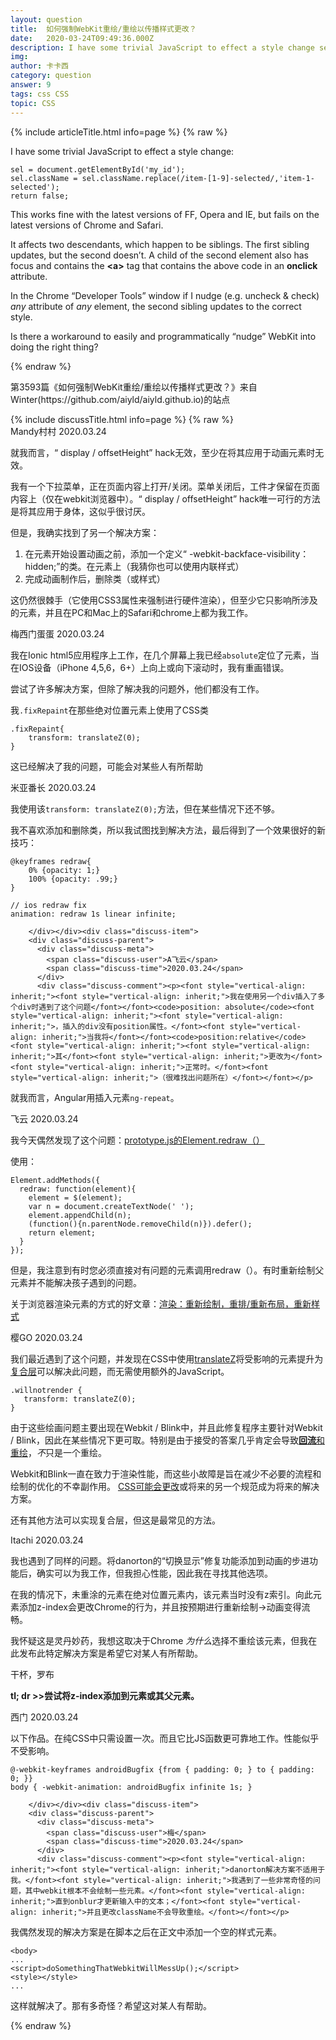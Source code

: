 ```yaml
---
layout: question
title:  如何强制WebKit重绘/重绘以传播样式更改？
date:   2020-03-24T09:49:36.000Z
description: I have some trivial JavaScript to effect a style change sel = document.getE...
img: 
author: 卡卡西
category: question
answer: 9
tags: css CSS
topic: CSS
---
```

<div class="article-root">
  <div class="article">
    {% include articleTitle.html info=page %}
    {% raw %}
    <div class="article-content"><p>I have some trivial JavaScript to effect a style change:</p>

<pre><code>sel = document.getElementById('my_id');<font></font>
sel.className = sel.className.replace(/item-[1-9]-selected/,'item-1-selected');<font></font>
return false;<font></font>
</code></pre>

<p>This works fine with the latest versions of FF, Opera and IE, but fails on the latest versions of Chrome and Safari.</p>

<p>It affects two descendants, which happen to be siblings. The first sibling updates, but the second doesn’t. A child of the second element also has focus and contains the <strong>&lt;a&gt;</strong> tag that contains the above code in an <strong>onclick</strong> attribute.</p>

<p>In the Chrome “Developer Tools” window if I nudge (e.g. uncheck &amp; check) <em>any</em> attribute of <em>any</em> element, the second sibling updates to the correct style.</p>

<p>Is there a workaround to easily and programmatically “nudge” WebKit into doing the right thing?</p></div>
    {% endraw %}
  </div>
  <p class="winter_mark">第3593篇《如何强制WebKit重绘/重绘以传播样式更改？》来自Winter(https://github.com/aiyld/aiyld.github.io)的站点</p>
  <div class="discuss-wrapper">
    {% include discussTitle.html info=page %}
    {% raw %}
    <div class="discuss-item">
        <div class="discuss-parent">
          <div class="discuss-meta">
            <span class="discuss-user">Mandy村村</span>
            <span class="discuss-time">2020.03.24</span>
          </div>
          <div class="discuss-comment"><p><font style="vertical-align: inherit;"><font style="vertical-align: inherit;">就我而言，“ display / offsetHeight” hack无效，至少在将其应用于动画元素时无效。</font></font></p>

<p><font style="vertical-align: inherit;"><font style="vertical-align: inherit;">我有一个下拉菜单，正在页面内容上打开/关闭。</font><font style="vertical-align: inherit;">菜单关闭后，工件才保留在页面内容上（仅在webkit浏览器中）。</font><font style="vertical-align: inherit;">“ display / offsetHeight” hack唯一可行的方法是将其应用于身体，这似乎很讨厌。</font></font></p>

<p><font style="vertical-align: inherit;"><font style="vertical-align: inherit;">但是，我确实找到了另一个解决方案：</font></font></p>

<ol>
<li><font style="vertical-align: inherit;"><font style="vertical-align: inherit;">在元素开始设置动画之前，添加一个定义“ -webkit-backface-visibility：hidden;”的类。</font><font style="vertical-align: inherit;">在元素上（我猜你也可以使用内联样式）</font></font></li>
<li><font style="vertical-align: inherit;"><font style="vertical-align: inherit;">完成动画制作后，删除类（或样式）</font></font></li>
</ol>

<p><font style="vertical-align: inherit;"><font style="vertical-align: inherit;">这仍然很棘手（它使用CSS3属性来强制进行硬件渲染），但至少它只影响所涉及的元素，并且在PC和Mac上的Safari和chrome上都为我工作。</font></font></p></div>
        </div></div><div class="discuss-item">
        <div class="discuss-parent">
          <div class="discuss-meta">
            <span class="discuss-user">梅西门蛋蛋</span>
            <span class="discuss-time">2020.03.24</span>
          </div>
          <div class="discuss-comment"><p><font style="vertical-align: inherit;"><font style="vertical-align: inherit;">我在Ionic html5应用程序上工作，在几个屏幕上我已经</font></font><code>absolute</code><font style="vertical-align: inherit;"><font style="vertical-align: inherit;">定位了元素，当在IOS设备（iPhone 4,5,6，6+）上向上或向下滚动时，我有重画错误。</font></font></p>

<p><font style="vertical-align: inherit;"><font style="vertical-align: inherit;">尝试了许多解决方案，但除了解决我的问题外，他们都没有工作。</font></font></p>

<p><font style="vertical-align: inherit;"><font style="vertical-align: inherit;">我</font></font><code>.fixRepaint</code><font style="vertical-align: inherit;"><font style="vertical-align: inherit;">在那些绝对位置元素上</font><font style="vertical-align: inherit;">使用了CSS类</font></font></p>

<pre><code>.fixRepaint{<font></font>
    transform: translateZ(0);<font></font>
}<font></font>
</code></pre>

<p><font style="vertical-align: inherit;"><font style="vertical-align: inherit;">这已经解决了我的问题，可能会对某些人有所帮助 </font></font></p></div>
        </div></div><div class="discuss-item">
        <div class="discuss-parent">
          <div class="discuss-meta">
            <span class="discuss-user">米亚番长</span>
            <span class="discuss-time">2020.03.24</span>
          </div>
          <div class="discuss-comment"><p><font style="vertical-align: inherit;"><font style="vertical-align: inherit;">我使用该</font></font><code>transform: translateZ(0);</code><font style="vertical-align: inherit;"><font style="vertical-align: inherit;">方法，但在某些情况下还不够。</font></font></p>

<p><font style="vertical-align: inherit;"><font style="vertical-align: inherit;">我不喜欢添加和删除类，所以我试图找到解决方法，最后得到了一个效果很好的新技巧：</font></font></p>

<pre><code>@keyframes redraw{<font></font>
    0% {opacity: 1;}<font></font>
    100% {opacity: .99;}<font></font>
}<font></font>
<font></font>
// ios redraw fix<font></font>
animation: redraw 1s linear infinite;<font></font>
</code></pre></div>
        </div></div><div class="discuss-item">
        <div class="discuss-parent">
          <div class="discuss-meta">
            <span class="discuss-user">A飞云</span>
            <span class="discuss-time">2020.03.24</span>
          </div>
          <div class="discuss-comment"><p><font style="vertical-align: inherit;"><font style="vertical-align: inherit;">我在使用另一个div插入了多个div时遇到了这个问题</font></font><code>position: absolute</code><font style="vertical-align: inherit;"><font style="vertical-align: inherit;">，插入的div没有position属性。</font><font style="vertical-align: inherit;">当我将</font></font><code>position:relative</code><font style="vertical-align: inherit;"><font style="vertical-align: inherit;">其</font><font style="vertical-align: inherit;">更改为</font><font style="vertical-align: inherit;">正常时。</font><font style="vertical-align: inherit;">（很难找出问题所在）</font></font></p>

<p><font style="vertical-align: inherit;"><font style="vertical-align: inherit;">就我而言，Angular用插入元素</font></font><code>ng-repeat</code><font style="vertical-align: inherit;"><font style="vertical-align: inherit;">。</font></font></p></div>
        </div></div><div class="discuss-item">
        <div class="discuss-parent">
          <div class="discuss-meta">
            <span class="discuss-user">飞云</span>
            <span class="discuss-time">2020.03.24</span>
          </div>
          <div class="discuss-comment"><p><font style="vertical-align: inherit;"><font style="vertical-align: inherit;">我今天偶然发现了这个问题：</font></font><a href="http://ajaxian.com/archives/forcing-a-ui-redraw-from-javascript"><font style="vertical-align: inherit;"><font style="vertical-align: inherit;">prototype.js的Element.redraw（）</font></font></a></p>

<p><font style="vertical-align: inherit;"><font style="vertical-align: inherit;">使用： </font></font></p>

<pre><code>Element.addMethods({<font></font>
  redraw: function(element){<font></font>
    element = $(element);<font></font>
    var n = document.createTextNode(' ');<font></font>
    element.appendChild(n);<font></font>
    (function(){n.parentNode.removeChild(n)}).defer();<font></font>
    return element;<font></font>
  }<font></font>
});<font></font>
</code></pre>

<p><font style="vertical-align: inherit;"><font style="vertical-align: inherit;">但是，我注意到有时您必须直接对有问题的元素调用redraw（）。</font><font style="vertical-align: inherit;">有时重新绘制父元素并不能解决孩子遇到的问题。</font></font></p>

<p><font style="vertical-align: inherit;"><font style="vertical-align: inherit;">关于浏览器渲染元素的方式的好文章：</font></font><a href="http://www.phpied.com/rendering-repaint-reflowrelayout-restyle/"><font style="vertical-align: inherit;"><font style="vertical-align: inherit;">渲染：重新绘制，重排/重新布局，重新样式</font></font></a></p></div>
        </div></div><div class="discuss-item">
        <div class="discuss-parent">
          <div class="discuss-meta">
            <span class="discuss-user">樱GO</span>
            <span class="discuss-time">2020.03.24</span>
          </div>
          <div class="discuss-comment"><p><font style="vertical-align: inherit;"><font style="vertical-align: inherit;">我们最近遇到了这个</font><font style="vertical-align: inherit;">问题，并发现在CSS中</font><font style="vertical-align: inherit;">使用</font><a href="http://caniuse.com/#feat=transforms3d"><font style="vertical-align: inherit;">translateZ</font></a><font style="vertical-align: inherit;">将受影响的元素提升为</font></font><a href="http://www.html5rocks.com/en/tutorials/speed/layers/"><font style="vertical-align: inherit;"><font style="vertical-align: inherit;">复合层</font></font></a><font style="vertical-align: inherit;"><font style="vertical-align: inherit;">可以</font><font style="vertical-align: inherit;">解决此问题，而无需使用额外的JavaScript。</font></font><a href="http://caniuse.com/#feat=transforms3d"><font style="vertical-align: inherit;"></font></a><font style="vertical-align: inherit;"></font></p>

<pre><code>.willnotrender { <font></font>
   transform: translateZ(0); <font></font>
}<font></font>
</code></pre>

<p><font style="vertical-align: inherit;"><font style="vertical-align: inherit;">由于这些绘画问题主要出现在Webkit / Blink中，并且此修复程序主要针对Webkit / Blink，因此在某些情况下更可取。</font><font style="vertical-align: inherit;">特别是由于接受的答案几乎肯定会导致</font></font><a href="http://www.phpied.com/rendering-repaint-reflowrelayout-restyle/"><strong><font style="vertical-align: inherit;"><font style="vertical-align: inherit;">回流</font></font></strong><font style="vertical-align: inherit;"><font style="vertical-align: inherit;">和重绘</font></font></a><font style="vertical-align: inherit;"><font style="vertical-align: inherit;">，</font></font><em><font style="vertical-align: inherit;"><font style="vertical-align: inherit;">不</font></font></em><font style="vertical-align: inherit;"><font style="vertical-align: inherit;">只是一个重绘。</font></font></p>

<p><font style="vertical-align: inherit;"><font style="vertical-align: inherit;">Webkit和Blink一直在致力于渲染性能，而这些小故障是旨在减少不必要的流程和绘制的优化的不幸副作用。  </font></font><a href="http://caniuse.com/#feat=will-change"><font style="vertical-align: inherit;"><font style="vertical-align: inherit;">CSS可能会更改</font></font></a><font style="vertical-align: inherit;"><font style="vertical-align: inherit;">或将来的另一个规范成为将来的解决方案。</font></font></p>

<p><font style="vertical-align: inherit;"><font style="vertical-align: inherit;">还有其他方法可以实现复合层，但这是最常见的方法。</font></font></p></div>
        </div></div><div class="discuss-item">
        <div class="discuss-parent">
          <div class="discuss-meta">
            <span class="discuss-user">Itachi</span>
            <span class="discuss-time">2020.03.24</span>
          </div>
          <div class="discuss-comment"><p><font style="vertical-align: inherit;"><font style="vertical-align: inherit;">我也遇到了同样的问题。</font><font style="vertical-align: inherit;">将danorton的“切换显示”修复功能添加到动画的步进功能后，确实可以为我工作，但我担心性能，因此我在寻找其他选项。</font></font></p>

<p><font style="vertical-align: inherit;"><font style="vertical-align: inherit;">在我的情况下，未重涂的元素在绝对位置元素内，该元素当时没有z索引。</font><font style="vertical-align: inherit;">向此元素添加z-index会更改Chrome的行为，并且按预期进行重新绘制-&gt;动画变得流畅。</font></font></p>

<p><font style="vertical-align: inherit;"><font style="vertical-align: inherit;">我怀疑这是灵丹妙药，我想这取决于</font><font style="vertical-align: inherit;">Chrome </font></font><em><font style="vertical-align: inherit;"><font style="vertical-align: inherit;">为什么</font></font></em><font style="vertical-align: inherit;"><font style="vertical-align: inherit;">选择不重绘该元素，但我在此发布此特定解决方案是希望它对某人有所帮助。</font></font></p>

<p><font style="vertical-align: inherit;"><font style="vertical-align: inherit;">干杯，罗布</font></font></p>

<p><strong><font style="vertical-align: inherit;"><font style="vertical-align: inherit;">tl; dr &gt;&gt;尝试将z-index添加到元素或其父元素。</font></font></strong></p></div>
        </div></div><div class="discuss-item">
        <div class="discuss-parent">
          <div class="discuss-meta">
            <span class="discuss-user">西门</span>
            <span class="discuss-time">2020.03.24</span>
          </div>
          <div class="discuss-comment"><p><font style="vertical-align: inherit;"><font style="vertical-align: inherit;">以下作品。</font><font style="vertical-align: inherit;">在纯CSS中只需设置一次。</font><font style="vertical-align: inherit;">而且它比JS函数更可靠地工作。</font><font style="vertical-align: inherit;">性能似乎不受影响。</font></font></p>

<pre><code>@-webkit-keyframes androidBugfix {from { padding: 0; } to { padding: 0; }}<font></font>
body { -webkit-animation: androidBugfix infinite 1s; }<font></font>
</code></pre></div>
        </div></div><div class="discuss-item">
        <div class="discuss-parent">
          <div class="discuss-meta">
            <span class="discuss-user">梅</span>
            <span class="discuss-time">2020.03.24</span>
          </div>
          <div class="discuss-comment"><p><font style="vertical-align: inherit;"><font style="vertical-align: inherit;">danorton解决方案不适用于我。</font><font style="vertical-align: inherit;">我遇到了一些非常奇怪的问题，其中webkit根本不会绘制一些元素。</font><font style="vertical-align: inherit;">直到onblur才更新输入中的文本；</font><font style="vertical-align: inherit;">并且更改className不会导致重绘。</font></font></p>

<p><font style="vertical-align: inherit;"><font style="vertical-align: inherit;">我偶然发现的解决方案是在脚本之后在正文中添加一个空的样式元素。</font></font></p>

<pre><code>&lt;body&gt;<font></font>
...<font></font>
&lt;script&gt;doSomethingThatWebkitWillMessUp();&lt;/script&gt;<font></font>
&lt;style&gt;&lt;/style&gt;<font></font>
...<font></font>
</code></pre>

<p><font style="vertical-align: inherit;"><font style="vertical-align: inherit;">这样就解决了。</font><font style="vertical-align: inherit;">那有多奇怪？</font><font style="vertical-align: inherit;">希望这对某人有帮助。</font></font></p></div>
        </div></div>
    {% endraw %}
  </div>
<div>

